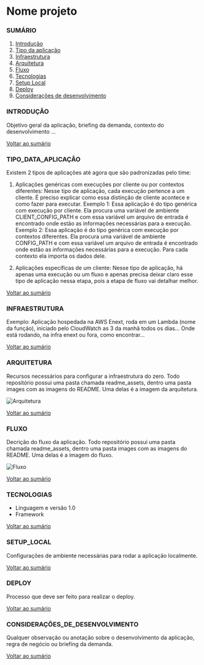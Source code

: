 # Nome projeto

### SUMÁRIO

1. [Introdução](###INTRODUÇÃO)
2. [Tipo da aplicação](###TIPO_DATA_APLICAÇÃO)
3. [Infraestrutura](###INFRAESTRUTURA)
4. [Arquitetura](###ARQUITETURA)
5. [Fluxo](###FLUXO)
6. [Tecnologias](###TECNOLOGIAS)
7. [Setup Local](###SETUP_LOCAL)
8. [Deploy](###DEPLOY)
9. [Considerações de desenvolvimento](###CONSIDERAÇÕES_DE_DESENVOLVIMENTO)

### INTRODUÇÃO

Objetivo geral da aplicação, briefing da demanda, contexto do desenvolvimento ...

[Voltar ao sumário](###SUMÁRIO)

### TIPO_DATA_APLICAÇÃO

Existem 2 tipos de aplicações até agora que são padronizadas pelo time:

1. Aplicações genéricas com execuções por cliente ou por contextos diferentes:
   Nesse tipo de aplicação, cada execução pertence a um cliente. É preciso
   explicar como essa distinção de cliente acontece e como fazer para executar.
   Exemplo 1: Essa aplicação é do tipo genérica com execução por cliente. Ela
   procura uma variável de ambiente CLIENT_CONFIG_PATH e com essa variável um
   arquivo de entrada é encontrado onde estão as informações necessárias para a
   execução.
   Exemplo 2: Essa aplicação é do tipo genérica com execução por contextos
   diferentes. Ela procura uma variável de ambiente CONFIG_PATH e com essa
   variável um arquivo de entrada é encontrado onde estão as informações
   necessárias para a execução. Para cada contexto ela importa os dados dele.

2. Aplicações específicas de um cliente:
   Nesse tipo de aplicação, há apenas uma execução ou um fluxo e apenas precisa
   deixar claro esse tipo de aplicação nessa etapa, pois a etapa de fluxo vai
   detalhar melhor.

[Voltar ao sumário](###SUMÁRIO)

### INFRAESTRUTURA

Exemplo: Aplicação hospedada na AWS Enext, roda em um Lambda (nome da função), iniciado pelo CloudWatch as 3 da manhã todos os dias...
Onde está rodando, na infra enext ou fora, como encontrar...

[Voltar ao sumário](###SUMÁRIO)

### ARQUITETURA

Recursos necessários para configurar a infraestrutura do zero. Todo repositório possui uma pasta chamada readme_assets, dentro uma pasta
images com as imagens do README. Uma delas é a imagem da arquitetura.

![Arquitetura](./readme_assets/images/arquitetura.png)

[Voltar ao sumário](###SUMÁRIO)

### FLUXO

Decrição do fluxo da aplicação. Todo repositório possui uma pasta chamada readme_assets, dentro uma pasta
images com as imagens do README. Uma delas é a imagem do fluxo.

![Fluxo](./readme_assets/images/fluxo.png)

[Voltar ao sumário](###SUMÁRIO)

### TECNOLOGIAS

-   Linguagem e versão 1.0
-   Framework

[Voltar ao sumário](###SUMÁRIO)

### SETUP_LOCAL

Configurações de ambiente necessárias para rodar a aplicação localmente.

[Voltar ao sumário](###SUMÁRIO)

### DEPLOY

Processo que deve ser feito para realizar o deploy.

[Voltar ao sumário](###SUMÁRIO)

### CONSIDERAÇÕES_DE_DESENVOLVIMENTO

Qualquer observação ou anotação sobre o desenvolvimento da aplicação, regra de negócio ou briefing da demanda.

[Voltar ao sumário](###SUMÁRIO)
